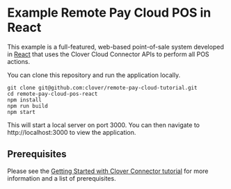 # Example Remote Pay Cloud POS in React

This example is a full-featured, web-based point-of-sale system developed in [React](https://reactjs.org/) that uses the Clover Cloud Connector APIs to perform all POS actions.

You can clone this repository and run the application locally.

    git clone git@github.com:clover/remote-pay-cloud-tutorial.git
    cd remote-pay-cloud-pos-react
    npm install
    npm run build
    npm start 
    
This will start a local server on port 3000. You can then navigate to http://localhost:3000 to view the application.    
    
## Prerequisites
Please see the [Getting Started with Clover Connector tutorial](https://docs.clover.com/build/getting-started-with-clover-connector/) for more information and a list of prerequisites.
